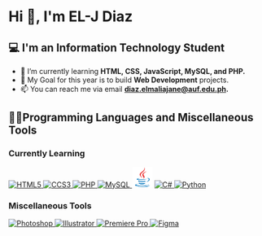 # Hi 👋, I'm EL-J Diaz

## 💻 I'm an Information Technology Student
- 🌱 I’m currently learning **HTML, CSS, JavaScript, MySQL, and PHP.**
- 🔭 My Goal for this year is to build **Web Development** projects.
- 📫 You can reach me via email **diaz.elmaliajane@auf.edu.ph.**

## 👩‍💻Programming Languages and Miscellaneous Tools
### Currently Learning
<p align="left"> 
  <a href="https://developer.mozilla.org/en-US/docs/Web/HTML" target="_blank" rel="noreferrer"> <img src="https://vectorwiki.com/images/7Gvnx__html5.svg" alt="HTML5" width="40" height="40"/> </a> 
  <a href="https://developer.mozilla.org/en-US/docs/Web/CSS" target="_blank" rel="noreferrer"> <img src="https://upload.wikimedia.org/wikipedia/commons/d/d5/CSS3_logo_and_wordmark.svg" alt="CCS3" width="40" height="40"/> </a> 
  <a href="https://www.php.net/" target="_blank" rel="noreferrer"> <img src="https://www.php.net/images/logos/new-php-logo.svg" alt="PHP" width="40" height="40"/> </a>
  <a href="https://www.mysql.com/" target="_blank" rel="noreferrer"> <img src="https://www.mysql.com/common/logos/logo-mysql-170x115.png" alt="MySQL" width="65" height="40"/> </a>
  <a href="https://www.java.com" target="_blank" rel="noreferrer"> <img src="https://raw.githubusercontent.com/devicons/devicon/master/icons/java/java-original.svg" alt="Java" width="40" height="40"/></a> 
  <a href="https://learn.microsoft.com/en-us/dotnet/csharp/tour-of-csharp/" target="_blank" rel="noreferrer"> <img src="https://vectorwiki.com/images/qsXFI__c.svg" alt="C#"  width="40" height="40"/> </a> 
  <a href="https://www.python.org" target="_blank" rel="noreferrer"> <img src="https://vectorwiki.com/images/6QLCw__python.svg" alt="Python" width="40" height="40"/> </a> 
</p>

### Miscellaneous Tools
<p align="left"> 
  <a href="https://www.adobe.com/products/photoshop.html" target="_blank" rel="noreferrer"> <img src="https://vectorwiki.com/images/IqKa8__adobe-photoshop.svg" alt="Photoshop" width="40" height="40"/> </a> 
  <a href="https://www.adobe.com/products/illustrator.html" target="_blank" rel="noreferrer"> <img src="https://vectorwiki.com/images/gOzyY__adobe-illustrator-cc-icon.svg" alt="Illustrator" width="40" height="40"/> </a> 
  <a href="https://www.adobe.com/products/premiere.html" target="_blank" rel="noreferrer"> <img src="https://upload.wikimedia.org/wikipedia/commons/4/40/Adobe_Premiere_Pro_CC_icon.svg" alt="Premiere Pro" width="40" height="40"/> </a> 
    <a href="https://www.figma.com/" target="_blank" rel="noreferrer"> <img src="https://upload.wikimedia.org/wikipedia/commons/3/33/Figma-logo.svg" alt="Figma" width="40" height="40"/> </a> 
</p>
